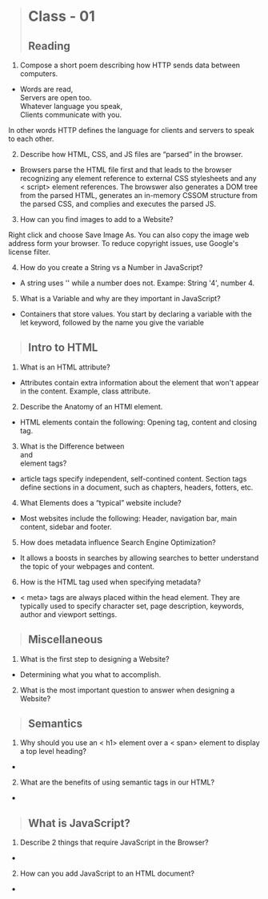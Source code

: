 ># Class - 01  
>## Reading

1. Compose a short poem describing how HTTP sends data between computers.  

* Words are read,  
Servers are open too.  
Whatever language you speak,  
Clients communicate with you.

In other words HTTP defines the language for clients and servers to speak to each other.  

2. Describe how HTML, CSS, and JS files are “parsed” in the browser.  

* Browsers parse the HTML file first and that leads to the browser recognizing any element reference to external CSS stylesheets and any < script> element references.  The browswer also generates a DOM tree from the parsed HTML, generates an in-memory CSSOM structure from the parsed CSS, and complies and executes the parsed JS.  

3. How can you find images to add to a Website?  

Right click and choose Save Image As.  You can also copy the image web address form your browser.  To reduce copyright issues, use Google's license filter.  

4. How do you create a String vs a Number in JavaScript?

* A string uses '' while a number does not.  Exampe: String '4', number 4.  

5. What is a Variable and why are they important in JavaScript?  

* Containers that store values.  You start by declaring a variable with the let keyword, followed by the name you give the variable

>## Intro to HTML 

1. What is an HTML attribute? 

* Attributes contain extra information about the element that won't appear in the content.  Example, class attribute. 

2. Describe the Anatomy of an HTMl element. 

* HTML elements contain the following:  Opening tag, content and closing tag. 

3. What is the Difference between <article> and <section> element tags?

* article tags specify independent, self-contined content.  Section tags define sections in a document, such as chapters, headers, fotters, etc.  

4. What Elements does a “typical” website include? 

* Most websites include the following:  Header, navigation bar, main content, sidebar and footer. 

5. How does metadata influence Search Engine Optimization?

* It allows a boosts in searches by allowing searches to better understand the topic of your webpages and content.  

6. How is the <meta> HTML tag used when specifying metadata?

* < meta> tags are always placed within the head element.  They are typically used to specify character set, page description, keywords, author and viewport settings.  

>## Miscellaneous 

1. What is the first step to designing a Website? 

* Determining what you what to accomplish. 

2. What is the most important question to answer when designing a Website? 

>## Semantics 

1. Why should you use an < h1> element over a < span> element to display a top level heading? 

* 

2. What are the benefits of using semantic tags in our HTML?

* 

>## What is JavaScript?  

1. Describe 2 things that require JavaScript in the Browser? 

* 

2. How can you add JavaScript to an HTML document? 

* 
